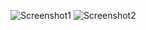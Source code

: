 ![Screenshot1](https://github.com/LotsofTimeSlices/Everquest/tree/master/EQSwitch/2019-06-03_13-53-31.png)
![Screenshot2](https://github.com/LotsofTimeSlices/Everquest/tree/master/EQSwitch/2019-06-03_13-55-22.png)

